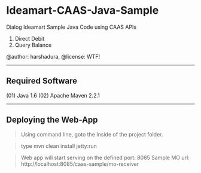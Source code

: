 Ideamart-CAAS-Java-Sample
=========================

Dialog Ideamart Sample Java Code using CAAS APIs

1) Direct Debit
2) Query Balance

@author: harshadura,
@license: WTF!

---------------------------
Required Software
---------------------------

(01)    Java 1.6
(02)    Apache Maven 2.2.1

---------------------------
Deploying the Web-App
---------------------------

>   Using command line, goto the Inside of the project folder.

>   type
        mvn clean install jetty:run

>   Web app will start serving on the defined port: 8085
    Sample MO url: http://localhost:8085/caas-sample/mo-receiver


